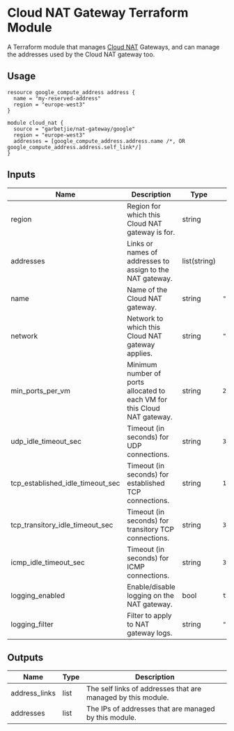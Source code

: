 # Cloud NAT Gateway Terraform Module

A Terraform module that manages [Cloud NAT](https://cloud.google.com/nat/docs/overview) Gateways, and can manage the
addresses used by the Cloud NAT gateway too.


## Usage

```hcl
resource google_compute_address address {
  name = "my-reserved-address"
  region = "europe-west3"
}

module cloud_nat {
  source = "garbetjie/nat-gateway/google"
  region = "europe-west3"
  addresses = [google_compute_address.address.name /*, OR google_compute_address.address.self_link*/]
}
```


## Inputs

| Name                             | Description                                                              | Type         | Default               | Required |
|----------------------------------|--------------------------------------------------------------------------|--------------|-----------------------|----------|
| region                           | Region for which this Cloud NAT gateway is for.                          | string       |                       | Yes      |
| addresses                        | Links or names of addresses to assign to the NAT gateway.                | list(string) |                       | Yes      |
| name                             | Name of the Cloud NAT gateway.                                           | string       | `"nat-${var.region}"` | No       |
| network                          | Network to which this Cloud NAT gateway applies.                         | string       | `"default"`           | No       |
| min_ports_per_vm                 | Minimum number of ports allocated to each VM for this Cloud NAT gateway. | string       | `256`                 | No       |
| udp_idle_timeout_sec             | Timeout (in seconds) for UDP connections.                                | string       | `30`                  | No       |
| tcp_established_idle_timeout_sec | Timeout (in seconds) for established TCP connections.                    | string       | `1200`                | No       |
| tcp_transitory_idle_timeout_sec  | Timeout (in seconds) for transitory TCP connections.                     | string       | `30`                  | No       |
| icmp_idle_timeout_sec            | Timeout (in seconds) for ICMP connections.                               | string       | `30`                  | No       |
| logging_enabled                  | Enable/disable logging on the NAT gateway.                               | bool         | `true`                | No       |
| logging_filter                   | Filter to apply to NAT gateway logs.                                     | string       | `"ERRORS_ONLY"`       | No       |


## Outputs

| Name          | Type | Description                                                  |
|---------------|------|--------------------------------------------------------------|
| address_links | list | The self links of addresses that are managed by this module. |
| addresses     | list | The IPs of addresses that are managed by this module.        |
